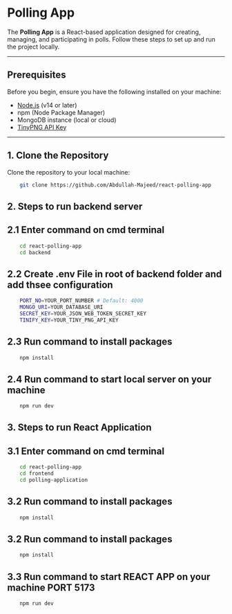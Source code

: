 # Polling App

The **Polling App** is a React-based application designed for creating, managing, and participating in polls. Follow these steps to set up and run the project locally.

---

## Prerequisites

Before you begin, ensure you have the following installed on your machine:

- [Node.js](https://nodejs.org) (v14 or later)
- npm (Node Package Manager)
- MongoDB instance (local or cloud)
- [TinyPNG API Key](https://tinypng.com/developers)

---

## 1. Clone the Repository

Clone the repository to your local machine:

```bash
    git clone https://github.com/Abdullah-Majeed/react-polling-app
```
## 2. Steps to run backend server

## 2.1 Enter command on cmd terminal
```bash
    cd react-polling-app
    cd backend
```

## 2.2 Create .env File in root of backend folder and add thsee configuration
```bash
    PORT_NO=YOUR_PORT_NUMBER # Default: 4000
    MONGO_URI=YOUR_DATABASE_URI
    SECRET_KEY=YOUR_JSON_WEB_TOKEN_SECRET_KEY
    TINIFY_KEY=YOUR_TINY_PNG_API_KEY
```
    
## 2.3 Run command to install packages
```bash
    npm install
```

## 2.4 Run command to start local server on your machine
```bash
    npm run dev
```

## 3. Steps to run React Application

## 3.1 Enter command on cmd terminal
```bash
    cd react-polling-app
    cd frontend
    cd polling-application
```
## 3.2 Run command to install packages
```bash
    npm install
```
## 3.2 Run command to install packages
```bash
    npm install
```
## 3.3 Run command to start REACT APP on your machine PORT 5173
```bash
    npm run dev
```


